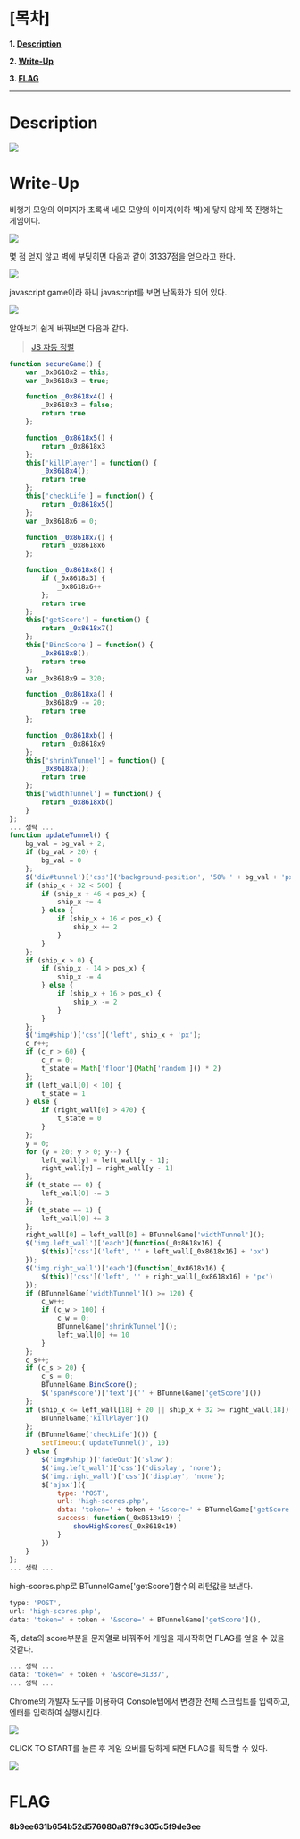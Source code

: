 # [목차]
**1. [Description](#Description)**

**2. [Write-Up](#Write-Up)**

**3. [FLAG](#FLAG)**


***


# **Description**

![](images/2022-01-03-00-06-18.png)

# **Write-Up**

비행기 모양의 이미지가 초록색 네모 모양의 이미지(이하 벽)에 닿지 않게 쭉 진행하는 게임이다.

![](images/2022-01-03-00-06-29.png)

몇 점 얻지 않고 벽에 부딪히면 다음과 같이 31337점을 얻으라고 한다.

![](images/2022-01-03-00-06-37.png)

javascript game이라 하니 javascript를 보면 난독화가 되어 있다.

![](images/2022-01-03-00-06-47.png)

알아보기 쉽게 바꿔보면 다음과 같다.

> [JS 자동 정렬](https://beautifier.io/)

```javascript
function secureGame() {
    var _0x8618x2 = this;
    var _0x8618x3 = true;

    function _0x8618x4() {
        _0x8618x3 = false;
        return true
    };

    function _0x8618x5() {
        return _0x8618x3
    };
    this['killPlayer'] = function() {
        _0x8618x4();
        return true
    };
    this['checkLife'] = function() {
        return _0x8618x5()
    };
    var _0x8618x6 = 0;

    function _0x8618x7() {
        return _0x8618x6
    };

    function _0x8618x8() {
        if (_0x8618x3) {
            _0x8618x6++
        };
        return true
    };
    this['getScore'] = function() {
        return _0x8618x7()
    };
    this['BincScore'] = function() {
        _0x8618x8();
        return true
    };
    var _0x8618x9 = 320;

    function _0x8618xa() {
        _0x8618x9 -= 20;
        return true
    };

    function _0x8618xb() {
        return _0x8618x9
    };
    this['shrinkTunnel'] = function() {
        _0x8618xa();
        return true
    };
    this['widthTunnel'] = function() {
        return _0x8618xb()
    }
};
... 생략 ...
function updateTunnel() {
    bg_val = bg_val + 2;
    if (bg_val > 20) {
        bg_val = 0
    };
    $('div#tunnel')['css']('background-position', '50% ' + bg_val + 'px');
    if (ship_x + 32 < 500) {
        if (ship_x + 46 < pos_x) {
            ship_x += 4
        } else {
            if (ship_x + 16 < pos_x) {
                ship_x += 2
            }
        }
    };
    if (ship_x > 0) {
        if (ship_x - 14 > pos_x) {
            ship_x -= 4
        } else {
            if (ship_x + 16 > pos_x) {
                ship_x -= 2
            }
        }
    };
    $('img#ship')['css']('left', ship_x + 'px');
    c_r++;
    if (c_r > 60) {
        c_r = 0;
        t_state = Math['floor'](Math['random']() * 2)
    };
    if (left_wall[0] < 10) {
        t_state = 1
    } else {
        if (right_wall[0] > 470) {
            t_state = 0
        }
    };
    y = 0;
    for (y = 20; y > 0; y--) {
        left_wall[y] = left_wall[y - 1];
        right_wall[y] = right_wall[y - 1]
    };
    if (t_state == 0) {
        left_wall[0] -= 3
    };
    if (t_state == 1) {
        left_wall[0] += 3
    };
    right_wall[0] = left_wall[0] + BTunnelGame['widthTunnel']();
    $('img.left_wall')['each'](function(_0x8618x16) {
        $(this)['css']('left', '' + left_wall[_0x8618x16] + 'px')
    });
    $('img.right_wall')['each'](function(_0x8618x16) {
        $(this)['css']('left', '' + right_wall[_0x8618x16] + 'px')
    });
    if (BTunnelGame['widthTunnel']() >= 120) {
        c_w++;
        if (c_w > 100) {
            c_w = 0;
            BTunnelGame['shrinkTunnel']();
            left_wall[0] += 10
        }
    };
    c_s++;
    if (c_s > 20) {
        c_s = 0;
        BTunnelGame.BincScore();
        $('span#score')['text']('' + BTunnelGame['getScore']())
    };
    if (ship_x <= left_wall[18] + 20 || ship_x + 32 >= right_wall[18]) {
        BTunnelGame['killPlayer']()
    };
    if (BTunnelGame['checkLife']()) {
        setTimeout('updateTunnel()', 10)
    } else {
        $('img#ship')['fadeOut']('slow');
        $('img.left_wall')['css']('display', 'none');
        $('img.right_wall')['css']('display', 'none');
        $['ajax']({
            type: 'POST',
            url: 'high-scores.php',
            data: 'token=' + token + '&score=' + BTunnelGame['getScore'](),
            success: function(_0x8618x19) {
                showHighScores(_0x8618x19)
            }
        })
    }
};
... 생략 ...
```

high-scores.php로 BTunnelGame['getScore']함수의 리턴값을 보낸다.

```javascript
type: 'POST',
url: 'high-scores.php',
data: 'token=' + token + '&score=' + BTunnelGame['getScore'](),
```

즉, data의 score부분을 문자열로 바꿔주어 게임을 재시작하면 FLAG를 얻을 수 있을 것같다.

```javascript
... 생략 ...
data: 'token=' + token + '&score=31337',
... 생략 ...
```

Chrome의 개발자 도구를 이용하여 Console탭에서 변경한 전체 스크립트를 입력하고, 엔터를 입력하여 실행시킨다.

![](images/2022-01-03-00-08-31.png)

CLICK TO START를 눌른 후 게임 오버를 당하게 되면 FLAG를 획득할 수 있다.

![](images/2022-01-03-00-08-39.png)


# **FLAG**

**8b9ee631b654b52d576080a87f9c305c5f9de3ee**